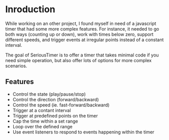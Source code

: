 # Inroduction

While working on an other project, I found myself in need of a javascript timer that had some more complex features. For instance, it needed to go both ways (counting up or down), work with times below zero, support different speeds, and trigger events at irregular points instead of a constant interval.

The goal of SeriousTimer is to offer a timer that takes minimal code if you need simple operation, but also offer lots of options for more complex scenarios.

## Features
* Control the state (play/pause/stop)
* Control the direction (forward/backward)
* Control the speed (ie. fast-forward/backward)
* Trigger at a contant interval
* Trigger at predefined points on the timer
* Cap the time within a set range
* Loop over the defined range
* Use event listeners to respond to events happening within the timer

